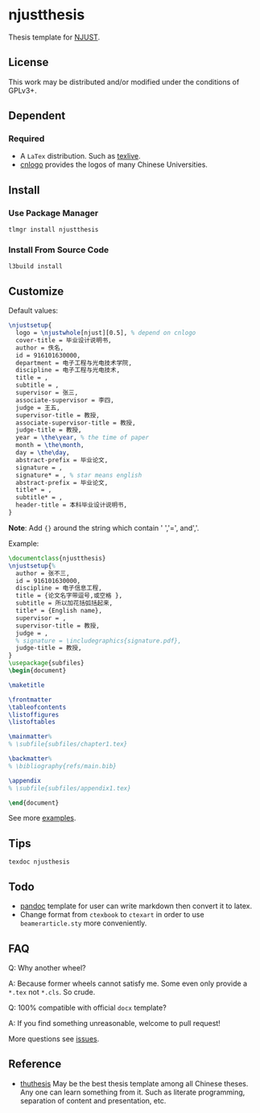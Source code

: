 # njustthesis

Thesis template for [NJUST](https://njust.edu.cn).

## License

This work may be distributed and/or modified under the conditions of GPLv3+.

## Dependent

### Required

- A `LaTex` distribution. Such as
  [texlive](https://github.com/TeX-Live/texlive-source).
- [cnlogo](https://github.com/yuxtech/cnlogo/) provides the logos of many
  Chinese Universities.

## Install

### Use Package Manager

```shell
tlmgr install njustthesis
```

### Install From Source Code

```shell
l3build install
```

## Customize

Default values:

```latex
\njustsetup{
  logo = \njustwhole[njust][0.5], % depend on cnlogo
  cover-title = 毕业设计说明书,
  author = 佚名,
  id = 916101630000,
  department = 电子工程与光电技术学院,
  discipline = 电子工程与光电技术,
  title = ,
  subtitle = ,
  supervisor = 张三,
  associate-supervisor = 李四,
  judge = 王五,
  supervisor-title = 教授,
  associate-supervisor-title = 教授,
  judge-title = 教授,
  year = \the\year, % the time of paper
  month = \the\month,
  day = \the\day,
  abstract-prefix = 毕业论文,
  signature = ,
  signature* = , % star means english
  abstract-prefix = 毕业论文,
  title* = ,
  subtitle* = ,
  header-title = 本科毕业设计说明书,
}
```

**Note**: Add `{}` around the string which contain ' ','=', and','.

Example:

```latex
\documentclass{njustthesis}
\njustsetup{%
  author = 张不三,
  id = 916101630000,
  discipline = 电子信息工程,
  title = {论文名字带逗号,或空格 },
  subtitle = 所以加花括弧括起来,
  title* = {English name},
  supervisor = ,
  supervisor-title = 教授,
  judge = ,
  % signature = \includegraphics{signature.pdf},
  judge-title = 教授,
}
\usepackage{subfiles}
\begin{document}

\maketitle

\frontmatter
\tableofcontents
\listoffigures
\listoftables

\mainmatter%
% \subfile{subfiles/chapter1.tex}

\backmatter%
% \bibliography{refs/main.bib}

\appendix
% \subfile{subfiles/appendix1.tex}

\end{document}
```

See more [examples](https://github.com/Freed-Wu?tab=repositories&q=njust&language=tex).

## Tips

```shell
texdoc njusthesis
```

## Todo

- [pandoc](https://github.com/jgm/pandoc) template for user can
  write markdown then convert it to latex.
- Change format from `ctexbook` to `ctexart` in order to use
  `beamerarticle.sty` more conveniently.

## FAQ

Q: Why another wheel?

A: Because former wheels cannot satisfy me. Some even only provide a
`*.tex` not `*.cls`. So crude.

Q: 100% compatible with official `docx` template?

A: If you find something unreasonable, welcome to pull request!

More questions see [issues](https://github.com/Freed-Wu/njustthesis/issues).

## Reference

- [thuthesis](https://github.com/tuna/thuthesis) May be the best thesis
  template among all Chinese theses. Any one can learn something from it. Such
  as literate programming, separation of content and presentation, etc.
